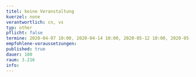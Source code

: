 ```yaml
---
titel: keine Veranstaltung
kuerzel: none
verantwortlich: cn, vs
typ: other
pflicht: false
termine: 2020-04-07 10:00, 2020-04-14 10:00, 2020-05-12 10:00, 2020-05-19 10:00, 2020-06-02 10:00, 2020-06-09 10:00, 2020-06-23 10:00
empfohlene-voraussetzungen: 
published: true
dauer: 180
raum: 3.216
info: 
---
```


